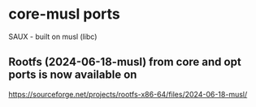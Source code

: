 # core-musl ports
SAUX - built on musl (libc)

## Rootfs (2024-06-18-musl) from core and opt ports is now available on
https://sourceforge.net/projects/rootfs-x86-64/files/2024-06-18-musl/
